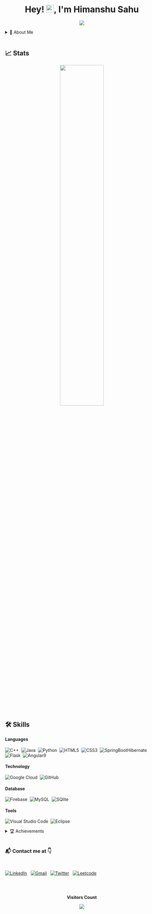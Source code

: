 <h1 align="center">Hey! <img src="https://media.giphy.com/media/hvRJCLFzcasrR4ia7z/giphy.gif" width="25px">, I'm Himanshu Sahu</h1>

<p align="center">
  <img src="https://readme-typing-svg.herokuapp.com?color=15c534&width=380&height=45&lines=Welcome+To+My+Profile+🤗;;Nice+To+Meet+You+🤝&center=true"></a>
</p>  


<details>
  <summary> 🙋 About Me</summary>

- 👩‍🎓 I’m currently working as a **Software Engineer.**

- 👩‍💻 I have worked on **Full Stack Development Projects.**

- 🤠 I'm enthusiastic about learning new skills and technology. 
  
- 📄 Curriculum Vitae - [**CV**](https://drive.google.com/file/d/1b4I1s_v-zpZ8NYm_FoRSDEXUZUf0rwLC/view?usp=sharing) 
  
 </details>

<br/>

## 📈 Stats


<p align="center">
  <img width="53.5%" src="https://github-readme-stats.vercel.app/api/top-langs/?username=himsahu&layout=compact&theme=algolia&show_icons=true" />
<!--   <img width="45%" src="https://github-readme-stats.vercel.app/api/top-langs/?username=himsahu&layout=compact&theme=algolia" /> -->
</p>
<br/>


## 🛠️ Skills

#### Languages

![C++](https://img.shields.io/badge/-C++-05122A?style=flat&logo=C%2B%2B&logoColor=00599C)&nbsp;
![Java](https://img.shields.io/badge/Java-%23150458.svg?style=flat&logo=java&logoColor=white)&nbsp;
![Python](https://img.shields.io/badge/-Python-05122A?style=flat&logo=python)&nbsp;
![HTML5](https://img.shields.io/badge/HTML5-%23E34F26.svg?style=flat&logo=html5&logoColor=white)&nbsp;
![CSS3](https://img.shields.io/badge/CSS3-%231572B6.svg?style=flat&logo=css3&logoColor=white)&nbsp;
![SpringBootHibernate](https://img.shields.io/badge/-springboot-05122A?style=flat&logo=springboot)&nbsp;
![Flask](https://img.shields.io/badge/-flask-05122A?style=flat&logo=flask)&nbsp;
![Angular9](https://img.shields.io/badge/-angular-05122A?style=flat&logo=angular)&nbsp;

#### Technology

![Google Cloud](https://img.shields.io/badge/-googlecloud-05122A?style=flat&logo=googlecloud)&nbsp;
![GitHub](https://img.shields.io/badge/-GitHub-05122A?style=flat&logo=github)&nbsp;

#### Database

![Firebase](https://img.shields.io/badge/firebase-%23ED7A00.svg?style=flat&logo=firebase&logoColor=white)&nbsp;
![MySQL](https://img.shields.io/badge/mysql-%2300f.svg?style=flat&logo=mysql&logoColor=white)&nbsp;
![SQlite](https://img.shields.io/badge/-SQlite-05122A?style=flat&logo=sqlite&logoColor=A8B9CC)&nbsp;

#### Tools

![Visual Studio Code](https://img.shields.io/badge/-Visual%20Studio%20Code-05122A?style=flat&logo=visual-studio-code&logoColor=007ACC)&nbsp;
![Eclipse](https://img.shields.io/badge/-eclipse-05122A?style=flat&logo=eclipse)&nbsp;
<br/>


<details>
  <summary> 🏆 Achievements</summary>
  
</br>

-🎖 [**Certification**]() in Google Certification in Site Reliability Engineering, Google Certification in IT Support Professional.

-🏅 [**Rank 51 **]() in Palo Alto VM Network organized byGoogle.

-🏆 [**Second Round**]() of HCNA conducted by Huawei.

-⭐ [**5 star at HackerRank**](https://www.hackerrank.com/himsahu_hs?hr_r=1) in Java Skills_.

</details>

<br/>

### 📬 Contact me at 👇

<br/>

<a href="https://www.linkedin.com/in/himanshu-sahu-53669a16a/"><img alt="LinkedIn" src="https://img.shields.io/badge/LinkedIn%20-%230077B5.svg?&style=flat&logo=linkedin&logoColor=white"/></a> &nbsp;
<a href="mailto:himsahu.hs@gmail.com"><img alt="Gmail" src="https://img.shields.io/badge/Gmail-D14836?style=flat&logo=gmail&logoColor=white" /></a> &nbsp;
<a href="https://twitter.com/Himansh72270128"><img alt="Twitter" src="https://img.shields.io/badge/Twitter%20-%230077B5.svg?&style=flat&logo=twitter&logoColor=white" /></a> &nbsp;
<a href="https://leetcode.com/Heman_29/"><img alt="Leetcode" src="https://img.shields.io/badge/leetcode%20-%230077B5.svg?&style=flat&logo=leetcode&logoColor=white" /></a> &nbsp;

<br />

<div align="center">
<br><p align="centre"><b>Visitors Count</b></p>  
<p align="center"><img align="center" src="https://profile-counter.glitch.me/{Himsahu}/count.svg" /></p> 
<br>
</div>
